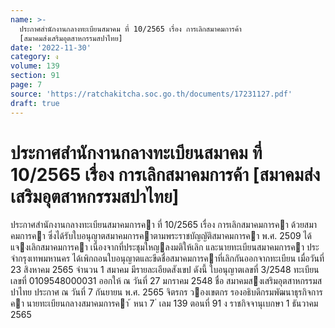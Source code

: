```yaml
---
name: >-
  ประกาศสำนักงานกลางทะเบียนสมาคม ที่ 10/2565 เรื่อง การเลิกสมาคมการค้า
  [สมาคมส่งเสริมอุตสาหกรรมสปาไทย]
date: '2022-11-30'
category: ง
volume: 139
section: 91
page: 7
source: 'https://ratchakitcha.soc.go.th/documents/17231127.pdf'
draft: true
---
```


# ประกาศสำนักงานกลางทะเบียนสมาคม ที่ 10/2565 เรื่อง การเลิกสมาคมการค้า [สมาคมส่งเสริมอุตสาหกรรมสปาไทย]

ประกาศสํานักงานกลางทะเบียนสมาคมการคา ที่ 10/2565 เรื่อง การเลิกสมาคมการคา ด้วยสมาคมการคา ซึ่งได้รับใบอนุญาตสมาคมการคาตามพระราชบัญญัติสมาคมการคา พ.ศ. 2509 ได้แจงเลิกสมาคมการคา เนื่องจากที่ประชุมใหญลงมติให้เลิก และนายทะเบียนสมาคมการคา ประจํากรุงเทพมหานคร ได้เพิกถอนใบอนุญาตและขีดชื่อสมาคมการคาที่เลิกกันออกจากทะเบียน เมื่อวันที่ 23 สิงหาคม 2565 จํานวน 1 สมาคม มีรายละเอียดสังเขป ดังนี้ ใบอนุญาตเลขที่ 3/2548 ทะเบียนเลขที่ 0109548000031 ออกให้ ณ วันที่ 27 มกราคม 2548 ชื่อ สมาคมสงเสริมอุตสาหกรรมสปาไทย ประกาศ ณ วันที่ 7 กันยายน พ.ศ. 2565 จิตรกร วองเขตกร รองอธิบดีกรมพัฒนาธุรกิจการคา นายทะเบียนกลางสมาคมการคา ้ หนา 7 ่ เลม 139 ตอนที่ 91 ง ราชกิจจานุเบกษา 1 ธันวาคม 2565
